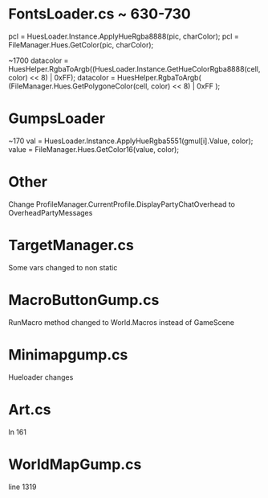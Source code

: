 # FontsLoader.cs ~ 630-730
 pcl = HuesLoader.Instance.ApplyHueRgba8888(pic, charColor);
 pcl = FileManager.Hues.GetColor(pic, charColor);

~1700
datacolor =        HuesHelper.RgbaToArgb((HuesLoader.Instance.GetHueColorRgba8888(cell, color) << 8) | 0xFF);
                  datacolor = HuesHelper.RgbaToArgb(
                       (FileManager.Hues.GetPolygoneColor(cell, color) << 8) | 0xFF
                   );



# GumpsLoader
~170
val = HuesLoader.Instance.ApplyHueRgba5551(gmul[i].Value, color);
value = FileManager.Hues.GetColor16(value, color);


# Other
Change ProfileManager.CurrentProfile.DisplayPartyChatOverhead to OverheadPartyMessages


# TargetManager.cs
Some vars changed to non static

# MacroButtonGump.cs
RunMacro method changed to World.Macros instead of GameScene

# Minimapgump.cs
Hueloader changes

# Art.cs
ln 161

# WorldMapGump.cs
line 1319
